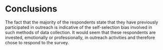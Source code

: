 # Conclusions

The fact that the majority of the respondents state that they have previously participated in outreach is indicative of the self-selection bias involved in such methods of data collection.
It would seem that these respondents are invested, emotionally or professionally, in outreach activities and therefore chose to respond to the survey.
